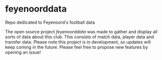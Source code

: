 # feyenoorddata
Repo dedicated to Feyenoord's football data

The open source project *feyenoorddata* was made to gather and display all sorts of data about this club.
This consists of match data, player data and transfer data. Please note this project is in development, so updates will keep coming in the future. 
Please feel free to propose new features by opening an issue!

